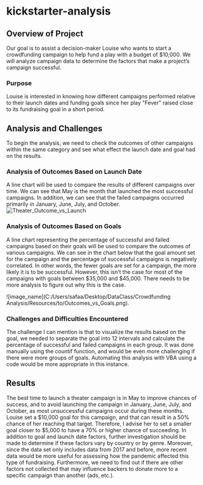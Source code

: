 # kickstarter-analysis

## Overview of Project

Our goal is to assist a decision-maker Louise who wants to start a crowdfunding campaign to help fund a play with a budget of $10,000. We will analyze campaign data to determine the factors that make a project’s campaign successful. 

### Purpose
Louise is interested in knowing how different campaigns performed relative to their launch dates and funding goals since her play "Fever" raised close to its fundraising goal in a short period.

## Analysis and Challenges
To begin the analysis, we need to check the outcomes of other campaigns within the same category and see what effect the launch date and goal had on the results. 

### Analysis of Outcomes Based on Launch Date
A line chart will be used to compare the results of different campaigns over time. We can see that May is the month that launched the most successful campaigns. In addition, we can see that the failed campaigns occurred primarily in January, June, July, and October. 
![Theater_Outcome_vs_Launch](https://user-images.githubusercontent.com/66279829/153790369-1fa61af0-c455-4cc5-9413-72a8ced3fe63.png)

### Analysis of Outcomes Based on Goals
A line chart representing the percentage of successful and failed campaigns based on their goals will be used to compare the outcomes of various campaigns. We can see in the chart below that the goal amount set for the campaign and the percentage of successful campaigns is negatively correlated. In other words, the fewer goals are set for a campaign, the more likely it is to be successful. However, this isn’t the case for most of the campaigns with goals between $35,000 and $45,000. There needs to be more analysis to figure out why this is the case.

![image_name](C:/Users/safaa/Desktop/DataClass/Crowdfunding Analysis/Resources/to/Outcomes_vs_Goals.png).

 
### Challenges and Difficulties Encountered
The challenge I can mention is that to visualize the results based on the goal, we needed to separate the goal into 12 intervals and calculate the percentage of successful and failed campaigns in each group. It was done manually using the countif function, and would be even more challenging if there were more groups of goals. Automating this analysis with VBA using a code would be more appropriate in this instance. 

## Results
The best time to launch a theater campaign is in May to improve chances of success, and to avoid launching the campaign in January, June, July, and October, as most unsuccessful campaigns occur during these months. Louise set a $10,000 goal for this campaign, and that can result in a 50% chance of her reaching that target. Therefore, I advise her to set a smaller goal closer to $5,000 to have a 70% or higher chance of succeeding. 
In addition to goal and launch date factors, further investigation should be made to determine if these factors vary by country or by genre. 
Moreover, since the data set only includes data from 2017 and before, more recent data would be more useful for assessing how the pandemic affected this type of fundraising.
Furthermore, we need to find out if there are other factors not collected that may influence backers to donate more to a specific campaign than another (ads, etc.). 

